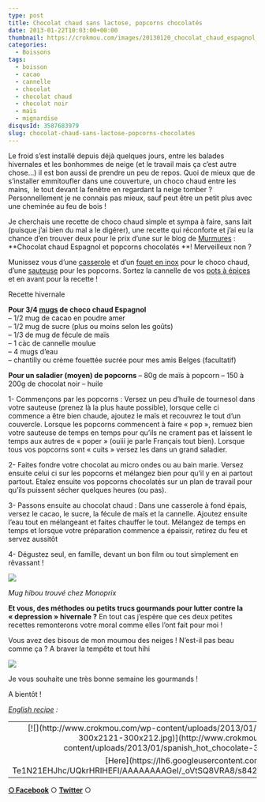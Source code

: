 ```yaml
---
type: post
title: Chocolat chaud sans lactose, popcorns chocolatés
date: 2013-01-22T10:03:00+00:00
thumbnail: https://crokmou.com/images/20130120_chocolat_chaud_espagnol_pop_corn_chocolat_0054.jpg
categories: 
  - Boissons
tags: 
  - boisson
  - cacao
  - cannelle
  - chocolat
  - chocolat chaud
  - chocolat noir
  - maïs
  - mignardise
disqusId: 3587683979
slug: chocolat-chaud-sans-lactose-popcorns-chocolates
---
```


Le froid s’est installé depuis déjà quelques jours, entre les balades hivernales et les bonhommes de neige (et le travail mais ça c’est autre chose…) il est bon aussi de prendre un peu de repos. Quoi de mieux que de s’installer emmitoufler dans une couverture, un choco chaud entre les mains,  le tout devant la fenêtre en regardant la neige tomber ? Personnellement je ne connais pas mieux, sauf peut être un petit plus avec une cheminée au feu de bois !

Je cherchais une recette de choco chaud simple et sympa à faire, sans lait (puisque j’ai bien du mal a le digérer), une recette qui réconforte et j’ai eu la chance d’en trouver deux pour le prix d’une sur le blog de [Murmures](http://www.emiliemurmure.com/2012/12/chocolat-chaud-pop-corn-chocolate.html) : **Chocolat chaud Espagnol et popcorns chocolatés **! Merveilleux non ?

Munissez vous d’une [casserole](http://www.rueducommerce.fr/index/casserole%20fonte) et d’un [fouet en inox](http://www.rueducommerce.fr/index/ustensile%20Fouet%20inox) pour le choco chaud, d’une [sauteuse](http://www.rueducommerce.fr/index/sauteuse%20en%20pierre) pour les popcorns. Sortez la cannelle de vos [pots à épices](http://www.rueducommerce.fr/index/pot%20epice) et en avant pour la recette !

Recette hivernale

**Pour 3/4 [mugs](http://www.rueducommerce.fr/m/pl/malid:4769906) de choco chaud Espagnol**  
– 1/2 mug de cacao en poudre amer  
– 1/2 mug de sucre (plus ou moins selon les goûts)  
– 1/3 de mug de fécule de maïs  
– 1 càc de cannelle moulue  
– 4 mugs d’eau  
– chantilly ou crème fouettée sucrée pour mes amis Belges (facultatif)

**Pour un saladier (moyen) de popcorns** – 80g de maïs à popcorn – 150 à 200g de chocolat noir – huile

1- Commençons par les popcorns : Versez un peu d’huile de tournesol dans votre sauteuse (prenez là la plus haute possible), lorsque celle ci commence a être bien chaude, ajoutez le maïs et recouvrez le tout d’un couvercle. Lorsque les popcorns commencent à faire « pop », remuez bien votre sauteuse de temps en temps pour qu’ils ne crament pas et laissent le temps aux autres de « poper » (ouiii je parle Français tout bien). Lorsque tous vos popcorns sont « cuits » versez les dans un grand saladier.

2- Faites fondre votre chocolat au micro ondes ou au bain marie. Versez ensuite celui ci sur les popcorns et mélangez bien pour qu’il y en ai partout partout. Etalez ensuite vos popcorns chocolatés sur un plan de travail pour qu’ils puissent sécher quelques heures (ou pas).

3- Passons ensuite au chocolat chaud : Dans une casserole à fond épais, versez le cacao, le sucre, la fécule de maïs et la cannelle. Ajoutez ensuite l’eau tout en mélangeant et faites chauffer le tout. Mélangez de temps en temps et lorsque votre préparation commence a épaissir, retirez du feu et servez aussitôt

4- Dégustez seul, en famille, devant un bon film ou tout simplement en rêvassant !

[![](http://www.crokmou.com/wp-content/uploads/2013/01/20130120_chocolat_chaud_espagnol_pop_corn_chocolat_00541.jpg)](http://www.crokmou.com/wp-content/uploads/2013/01/20130120_chocolat_chaud_espagnol_pop_corn_chocolat_00541.jpg)

_Mug hibou trouvé chez Monoprix_

**Et vous, des méthodes ou petits trucs gourmands pour lutter contre la « depression » hivernale ?** En tout cas j’espère que ces deux petites recettes remonterons votre moral comme elles l’ont fait pour moi !

Vous avez des bisous de mon moumou des neiges ! N’est-il pas beau comme ça ? A braver la tempête et tout hihi

[![](http://www.crokmou.com/wp-content/uploads/2013/01/moumou_des_neiges1.jpg)](http://www.crokmou.com/wp-content/uploads/2013/01/moumou_des_neiges1.jpg)

Je vous souhaite une très bonne semaine les gourmands !

A bientôt !

_[English recipe](https://lh6.googleusercontent.com/-Te1N21EHJhc/UQkrHRIHEFI/AAAAAAAAGeI/_oVtSQ8VRA8/s842/spanish_hot_chocolate.jpg) :_

<table style="margin-left: auto; margin-right: auto; text-align: center;" cellspacing="0" cellpadding="0" align="center">

<tbody>

<tr>

<td style="text-align: center;">[![](http://www.crokmou.com/wp-content/uploads/2013/01/spanish_hot_chocolate-300x2121-300x212.jpg)](http://www.crokmou.com/wp-content/uploads/2013/01/spanish_hot_chocolate-300x2121.jpg)</td>

</tr>

<tr>

<td style="text-align: center;">[Here](https://lh6.googleusercontent.com/-Te1N21EHJhc/UQkrHRIHEFI/AAAAAAAAGeI/_oVtSQ8VRA8/s842/spanish_hot_chocolate.jpg)</td>

</tr>

</tbody>

</table>

[**○<span style="font-size: xx-small; margin: 0px; outline: 0px; padding: 0px;"><span style="font-family: Arial, Helvetica, sans-serif; margin: 0px; outline: 0px; padding: 0px;"> </span></span>Facebook**](https://www.facebook.com/pages/CroKMou/148093255259077) ○ [**Twitter**](https://twitter.com/Crokmou) ○